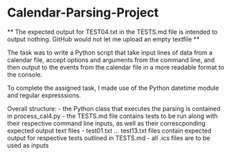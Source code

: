 # Calendar-Parsing-Project

** The expected output for TEST04.txt in the TESTS.md file is intended to output nothing. GitHub would not let me upload an empty textfile **

The task was to write a Python script that take input lines of data from a calendar file, accept options and arguments from the command line, and then output to the events from the calendar file in a more readable format to the console.

To complete the assigned task, I made use of the Python datetime module and regular expresssions.

Overall structure:
          - the Python class that executes the parsing is contained in process_cal4.py
          - the TESTS.md file contains tests to be run along with their respective command line inputs, as well as their correscponding expected output text                     files
          - test01.txt ... test13.txt files contain expected output for respective tests outlined in TESTS.md
          - all .ics files are to be used as inputs 


